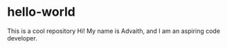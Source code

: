 # hello-world
This is a cool repository
Hi! My name is Advaith, and I am an aspiring code developer.
